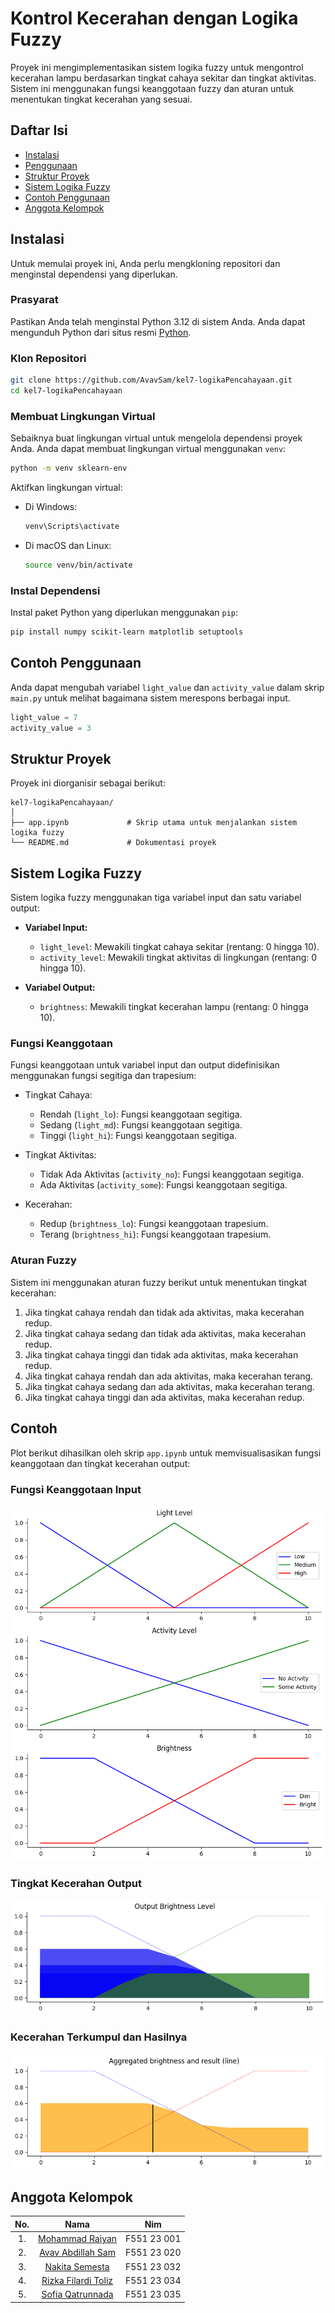 ﻿# Kontrol Kecerahan dengan Logika Fuzzy

Proyek ini mengimplementasikan sistem logika fuzzy untuk mengontrol kecerahan lampu berdasarkan tingkat cahaya sekitar dan tingkat aktivitas. Sistem ini menggunakan fungsi keanggotaan fuzzy dan aturan untuk menentukan tingkat kecerahan yang sesuai.

## Daftar Isi

- [Instalasi](#instalasi)
- [Penggunaan](#penggunaan)
- [Struktur Proyek](#struktur-proyek)
- [Sistem Logika Fuzzy](#sistem-logika-fuzzy)
- [Contoh Penggunaan](#contoh-penggunaan)
- [Anggota Kelompok](#anggota-kelompok)

## Instalasi

Untuk memulai proyek ini, Anda perlu mengkloning repositori dan menginstal dependensi yang diperlukan.

### Prasyarat

Pastikan Anda telah menginstal Python 3.12 di sistem Anda. Anda dapat mengunduh Python dari situs resmi [Python](https://www.python.org/).

### Klon Repositori

```sh
git clone https://github.com/AvavSam/kel7-logikaPencahayaan.git
cd kel7-logikaPencahayaan
```

### Membuat Lingkungan Virtual

Sebaiknya buat lingkungan virtual untuk mengelola dependensi proyek Anda. Anda dapat membuat lingkungan virtual menggunakan `venv`:

```sh
python -m venv sklearn-env
```

Aktifkan lingkungan virtual:

- Di Windows:

    ```sh
    venv\Scripts\activate
    ```

- Di macOS dan Linux:

    ```sh
    source venv/bin/activate
    ```

### Instal Dependensi

Instal paket Python yang diperlukan menggunakan `pip`:

```sh
pip install numpy scikit-learn matplotlib setuptools
```

## Contoh Penggunaan

Anda dapat mengubah variabel `light_value` dan `activity_value` dalam skrip `main.py` untuk melihat bagaimana sistem merespons berbagai input.

```python
light_value = 7
activity_value = 3
```

## Struktur Proyek

Proyek ini diorganisir sebagai berikut:

```
kel7-logikaPencahayaan/
│
├── app.ipynb             # Skrip utama untuk menjalankan sistem logika fuzzy
└── README.md             # Dokumentasi proyek
```

## Sistem Logika Fuzzy

Sistem logika fuzzy menggunakan tiga variabel input dan satu variabel output:

- **Variabel Input:**
  - `light_level`: Mewakili tingkat cahaya sekitar (rentang: 0 hingga 10).
  - `activity_level`: Mewakili tingkat aktivitas di lingkungan (rentang: 0 hingga 10).

- **Variabel Output:**
  - `brightness`: Mewakili tingkat kecerahan lampu (rentang: 0 hingga 10).

### Fungsi Keanggotaan

Fungsi keanggotaan untuk variabel input dan output didefinisikan menggunakan fungsi segitiga dan trapesium:

- Tingkat Cahaya:
  - Rendah (`light_lo`): Fungsi keanggotaan segitiga.
  - Sedang (`light_md`): Fungsi keanggotaan segitiga.
  - Tinggi (`light_hi`): Fungsi keanggotaan segitiga.

- Tingkat Aktivitas:
  - Tidak Ada Aktivitas (`activity_no`): Fungsi keanggotaan segitiga.
  - Ada Aktivitas (`activity_some`): Fungsi keanggotaan segitiga.

- Kecerahan:
  - Redup (`brightness_lo`): Fungsi keanggotaan trapesium.
  - Terang (`brightness_hi`): Fungsi keanggotaan trapesium.

### Aturan Fuzzy

Sistem ini menggunakan aturan fuzzy berikut untuk menentukan tingkat kecerahan:

1. Jika tingkat cahaya rendah dan tidak ada aktivitas, maka kecerahan redup.
2. Jika tingkat cahaya sedang dan tidak ada aktivitas, maka kecerahan redup.
3. Jika tingkat cahaya tinggi dan tidak ada aktivitas, maka kecerahan redup.
4. Jika tingkat cahaya rendah dan ada aktivitas, maka kecerahan terang.
5. Jika tingkat cahaya sedang dan ada aktivitas, maka kecerahan terang.
6. Jika tingkat cahaya tinggi dan ada aktivitas, maka kecerahan redup.

## Contoh

Plot berikut dihasilkan oleh skrip `app.ipynb` untuk memvisualisasikan fungsi keanggotaan dan tingkat kecerahan output:

### Fungsi Keanggotaan Input

![Fungsi Keanggotaan Input](img/input_membership_functions.png)

### Tingkat Kecerahan Output

![Tingkat Kecerahan Output](img/output_brightness_level.png)

### Kecerahan Terkumpul dan Hasilnya

![Kecerahan Terkumpul dan Hasilnya](img/aggregated_brightness_result.png)

## Anggota Kelompok

| No. | Nama                | Nim         |
|:---:|:-------------------:|:-----------:|
| 1.  | [Mohammad Raiyan](https://github.com/Raaiyaann)     | F551 23 001 |
| 2.  | [Avav Abdillah Sam](https://github.com/AvavSam)   | F551 23 020 |
| 3.  | [Nakita Semesta](https://github.com/SemestaaaaA)      | F551 23 032 |
| 4.  | [Rizka Filardi Toliz](https://github.com/rizkafilardi) | F551 23 034 |
| 5.  | [Sofia Qatrunnada](https://github.com/Sfqtrnd)    | F551 23 035 |
